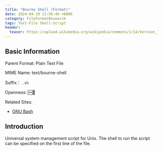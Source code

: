 ```yaml
---
title: "Bourne Shell (Format)"
date: 2024-04-19 21:56:49 +0800
category: FileFormatResearch
tags: Text-File Shell-Script
header:
  teaser: https://upload.wikimedia.org/wikipedia/commons/1/14/Version_7_UNIX_SIMH_PDP11_Bourne_Shell_Manual.png
---
```


## Basic Information

Parent Format: Plain Text File

MIME Name: text/bourne-shell

Suffix： `.sh`

Openness: 🆓📖

Related Sites:

* [GNU Bash](https://www.gnu.org/software/bash/)

## Introduction

Universal system management script for Unix. The shell to run the script can be specified on the first line of the file.
